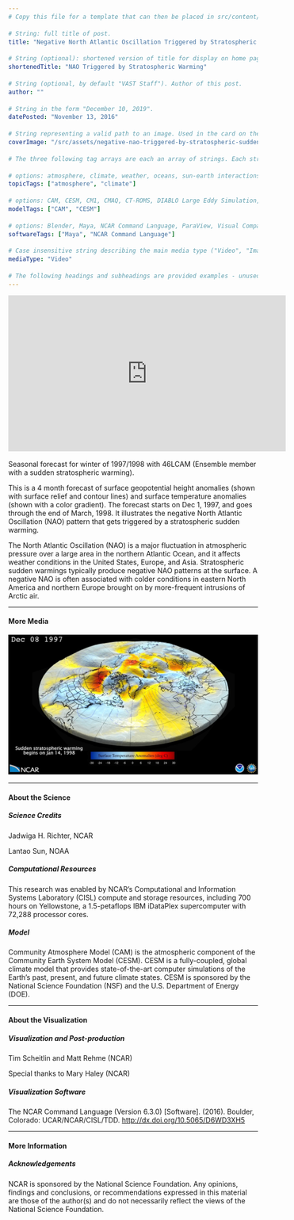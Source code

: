 ```yaml
---
# Copy this file for a template that can then be placed in src/content/visualizations. The name of this file will be used as the URL for the post.

# String: full title of post.
title: "Negative North Atlantic Oscillation Triggered by Stratospheric Sudden Warming"

# String (optional): shortened version of title for display on home page in card.
shortenedTitle: "NAO Triggered by Stratospheric Warming"

# String (optional, by default "VAST Staff"). Author of this post.
author: ""

# String in the form "December 10, 2019".
datePosted: "November 13, 2016" 

# String representing a valid path to an image. Used in the card on the main page. Likely to be in the form "/src/assets/..." for images located in src/assets.
coverImage: "/src/assets/negative-nao-triggered-by-stratospheric-sudden-warming.jpg"

# The three following tag arrays are each an array of strings. Each string (case insensitive) represents a filter from the front page. Tags that do not correspond to a current filter will be ignored for filtering.

# options: atmosphere, climate, weather, oceans, sun-earth interactions, fire dynamics, solid earth, recent publications, experimental technologies
topicTags: ["atmosphere", "climate"]

# options: CAM, CESM, CM1, CMAQ, CT-ROMS, DIABLO Large Eddy Simulation, HRRR, HWRF, MPAS, SIMA, WACCM, WRF
modelTags: ["CAM", "CESM"]

# options: Blender, Maya, NCAR Command Language, ParaView, Visual Comparator, VAPOR
softwareTags: ["Maya", "NCAR Command Language"]

# Case insensitive string describing the main media type ("Video", "Image", "App", etc). This is displayed in the post heading as a small tag above the title.
mediaType: "Video"

# The following headings and subheadings are provided examples - unused ones can be deleted. All Markdown content below will be rendered in the frontend.
---
```


<iframe width="560" height="315" src="https://www.youtube.com/embed/ZjFtxeciPug?si=6U64-BlWwd9Fi1so" title="YouTube video player" frameborder="0" allow="accelerometer; autoplay; clipboard-write; encrypted-media; gyroscope; picture-in-picture; web-share" referrerpolicy="strict-origin-when-cross-origin" allowfullscreen></iframe>

Seasonal forecast for winter of 1997/1998 with 46LCAM (Ensemble member with a sudden stratospheric warming).

This is a 4 month forecast of surface geopotential height anomalies (shown with surface relief and contour lines) and surface temperature anomalies (shown with a color gradient). The forecast starts on Dec 1, 1997, and goes through the end of March, 1998. It illustrates the negative North Atlantic Oscillation (NAO) pattern that gets triggered by a stratospheric sudden warming.

The North Atlantic Oscillation (NAO) is a major fluctuation in atmospheric pressure over a large area in the northern Atlantic Ocean, and it affects weather conditions in the United States, Europe, and Asia. Stratospheric sudden warmings typically produce negative NAO patterns at the surface. A negative NAO is often associated with colder conditions in eastern North America and northern Europe brought on by more-frequent intrusions of Arctic air.

___

#### More Media

![Negative North Atlantic Oscillation Triggered by Stratospheric Sudden Warming](../../assets/negative-nao-triggered-by-stratospheric-sudden-warming.jpg)

___

#### About the Science

##### Science Credits

Jadwiga H. Richter, NCAR

Lantao Sun, NOAA

##### Computational Resources

This research was enabled by NCAR’s Computational and Information Systems Laboratory (CISL)  compute and storage resources, including 700 hours on Yellowstone,  a 1.5-petaflops IBM iDataPlex supercomputer with 72,288 processor cores.

##### Model

Community Atmosphere Model (CAM) is the atmospheric component of the Community Earth System Model (CESM).  CESM is a fully-coupled, global climate model that provides state-of-the-art computer simulations of the Earth’s past, present, and future climate states.  CESM is sponsored by the National Science Foundation (NSF) and the U.S. Department of Energy (DOE).

___

#### About the Visualization

##### Visualization and Post-production

Tim Scheitlin and Matt Rehme (NCAR)

Special thanks to Mary Haley (NCAR)

##### Visualization Software

The NCAR Command Language (Version 6.3.0)  [Software]. (2016). Boulder, Colorado: UCAR/NCAR/CISL/TDD.  http://dx.doi.org/10.5065/D6WD3XH5

___

#### More Information

##### Acknowledgements

NCAR is sponsored by the National Science Foundation. Any opinions, findings and conclusions, or recommendations expressed in this material are those of the author(s) and do not necessarily reflect the views of the National Science Foundation.
